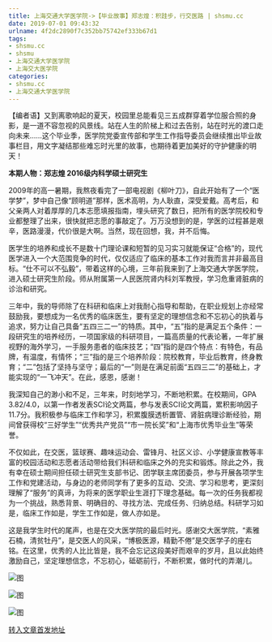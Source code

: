 ```yaml
---
title: 上海交通大学医学院->【毕业故事】郑志煌：积跬步，行交医路 | shsmu.cc
date: 2019-07-01 09:43:32
urlname: 4f2dc2890f7c352bb75742ef333b67d1
tags: 
- shsmu.cc
- shsmu
- 上海交通大学医学院
- 上海交大医学院
categories:
- shsmu.cc
- 上海交通大学医学院
---
```



【编者语】又到离歌响起的夏天，校园里总能看见三五成群穿着学位服合照的身影，是一道不容忽视的风景线。站在人生的阶梯上和过去告别，站在时光的渡口走向未来……这个毕业季，医学院党委宣传部和学生工作指导委员会继续推出毕业故事栏目，用文字凝结那些难忘时光里的故事，也期待着更加美好的守护健康的明天！

**本期人物：郑志煌 2016级内科学硕士研究生**

2009年的高一暑期，我熬夜看完了一部电视剧《柳叶刀》，自此开始有了一个“医学梦”，梦中自己像“顾明道”那样，医术高明，为人耿直，深受爱戴。高考后，和父亲两人对着厚厚的几本志愿填报指南，埋头研究了数日，把所有的医学院校和专业都整理了出来，很快就把志愿的事敲定了。万万没想到的是，学医的过程甚是艰辛，医路漫漫，代价很是大啊。当然，现在回想，我，并不后悔。

医学生的培养和成长不是数十门理论课和短暂的见习实习就能保证“合格”的，现代医学进入一个大范围竞争的时代，仅仅适应了临床的基本工作对我而言并非最高目标。“仕不可以不弘毅”，带着这样的心境，三年前我来到了上海交通大学医学院，进入硕士研究生阶段。师从附属第一人民医院肾内科刘军教授，学习危重肾脏病的诊治和研究。

三年中，我的导师除了在科研和临床上对我耐心指导和帮助，在职业规划上亦经常鼓励我，要想成为一名优秀的临床医生，要有坚定的理想信念和不忘初心的执着与追求，努力让自己具备“五四三二一”的特质。其中，“五”指的是满足五个条件：一段研究生的培养经历，一项国家级的科研项目，一篇高质量的代表论著，一年扩展视野的海外学习，一手服务患者的临床技艺；“四”指的是四个特点：有特色，有品牌，有温度，有情怀；“三”指的是三个培养阶段：院校教育，毕业后教育，终身教育；“二”包括了坚持与坚守；最后的“一”则是在满足前面“五四三二”的基础上，才能实现的“一飞冲天”。在此，感恩，感谢！

我深知自己的渺小和不足，三年来，时刻地学习，不断地积累。在校期间，GPA 3.82/4.0，以第一作者发表SCI论文两篇，参与发表SCI论文两篇，累积影响因子11.7分。我积极参与临床工作和学习，积累腹膜透析置管、肾脏病理诊断经验，期间曾获得校“三好学生”“优秀共产党员”“市一院长奖”和“上海市优秀毕业生”等荣誉。

不仅如此，在交医，篮球赛、趣味运动会、雷锋月、社区义诊、小学健康宣教等丰富的校园活动和志愿者活动带给我们科研和临床之外的充实和锻炼。除此之外，我有幸在硕士期间担任硕士研究生支部书记、团学联主席团委员，参与开展各项学生工作和党建活动，与身边的老师同学有了更多的互动、交流、学习和思考，更深刻理解了“服务”的真谛，为将来的医学职业生涯打下理念基础。每一次的任务我都视为一个挑战，熟悉背景、明确目的、寻找方法、完成任务、归纳总结。科研学习如是，临床工作如是，学生工作如是，做人亦如是。

这是我学生时代的尾声，也是在交大医学院的最后时光。感谢交大医学院，“素雅石楠，清贫牡丹”，是交医人的风采，“博极医源，精勤不倦”是交医学子的座右铭。在这里，优秀的人比比皆是，我不会忘记这段美好而艰辛的岁月，且以此始终激励自己，坚定理想信念，不忘初心，砥砺前行，不断积累，做时代的弄潮儿。



![图](https://www.shsmu.edu.cn/__local/6/1E/A2/E4159CD224D04A038D9F0625768_58BC9CAF_1CB09.jpg)

![图](https://www.shsmu.edu.cn/__local/D/FC/BC/EDD4381154AAE851894C40EC27B_EED1DAC5_22FDB.jpg)

![图](https://www.shsmu.edu.cn/__local/F/88/B1/E5E6BC5E8025AF6C85EC0474D3D_29C0C7F2_2510B.jpg)

[转入文章首发地址](https://www.shsmu.edu.cn/news/info/1002/16764.htm)